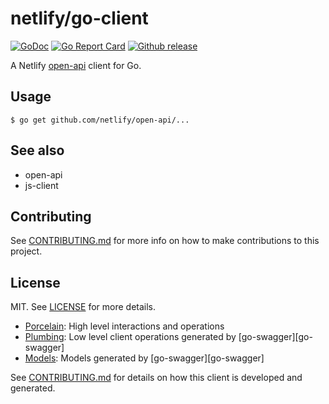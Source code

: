 # netlify/go-client
[![GoDoc][godoc-img]][godoc]
[![Go Report Card][goreport-img]][goreport]
[![Github release][git-img]][git]

A Netlify [open-api](https://github.com/netlify/open-api) client for Go.

## Usage

```console
$ go get github.com/netlify/open-api/...
```

## See also

- open-api
- js-client

## Contributing

See [CONTRIBUTING.md](CONTRIBUTING.md) for more info on how to make contributions to this project.

## License

MIT. See [LICENSE](LICENSE) for more details.


- [Porcelain](https://godoc.org/github.com/netlify/open-api/go/porcelain): High level interactions and operations
- [Plumbing](https://godoc.org/github.com/netlify/open-api/go/plumbing): Low level client operations generated by [go-swagger][go-swagger]
- [Models](https://godoc.org/github.com/netlify/open-api/go/porcelain): Models generated by [go-swagger][go-swagger]

See [CONTRIBUTING.md](CONTRIBUTING.md) for details on how this client is developed and generated.


[godoc-img]: https://godoc.org/github.com/netlify/open-api/go?status.svg
[godoc]: https://godoc.org/github.com/netlify/open-api/go
[goreport-img]: https://goreportcard.com/badge/github.com/netlify/open-api
[goreport]: https://goreportcard.com/report/github.com/netlify/open-api
[git-img]: https://img.shields.io/github/release/netlify/open-api.svg
[git]: https://github.com/netlify/open-api/releases/latest
